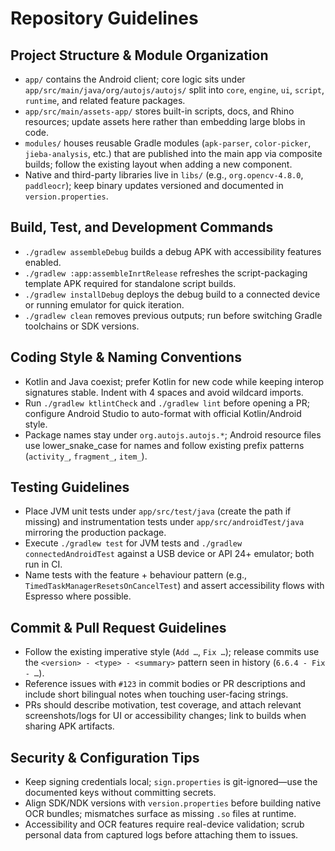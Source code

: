 # Repository Guidelines

## Project Structure & Module Organization
- `app/` contains the Android client; core logic sits under `app/src/main/java/org/autojs/autojs/` split into `core`, `engine`, `ui`, `script`, `runtime`, and related feature packages.
- `app/src/main/assets-app/` stores built-in scripts, docs, and Rhino resources; update assets here rather than embedding large blobs in code.
- `modules/` houses reusable Gradle modules (`apk-parser`, `color-picker`, `jieba-analysis`, etc.) that are published into the main app via composite builds; follow the existing layout when adding a new component.
- Native and third-party libraries live in `libs/` (e.g., `org.opencv-4.8.0`, `paddleocr`); keep binary updates versioned and documented in `version.properties`.

## Build, Test, and Development Commands
- `./gradlew assembleDebug` builds a debug APK with accessibility features enabled.
- `./gradlew :app:assembleInrtRelease` refreshes the script-packaging template APK required for standalone script builds.
- `./gradlew installDebug` deploys the debug build to a connected device or running emulator for quick iteration.
- `./gradlew clean` removes previous outputs; run before switching Gradle toolchains or SDK versions.

## Coding Style & Naming Conventions
- Kotlin and Java coexist; prefer Kotlin for new code while keeping interop signatures stable. Indent with 4 spaces and avoid wildcard imports.
- Run `./gradlew ktlintCheck` and `./gradlew lint` before opening a PR; configure Android Studio to auto-format with official Kotlin/Android style.
- Package names stay under `org.autojs.autojs.*`; Android resource files use lower_snake_case for names and follow existing prefix patterns (`activity_`, `fragment_`, `item_`).

## Testing Guidelines
- Place JVM unit tests under `app/src/test/java` (create the path if missing) and instrumentation tests under `app/src/androidTest/java` mirroring the production package.
- Execute `./gradlew test` for JVM tests and `./gradlew connectedAndroidTest` against a USB device or API 24+ emulator; both run in CI.
- Name tests with the feature + behaviour pattern (e.g., `TimedTaskManagerResetsOnCancelTest`) and assert accessibility flows with Espresso where possible.

## Commit & Pull Request Guidelines
- Follow the existing imperative style (`Add …`, `Fix …`); release commits use the `<version> - <type> - <summary>` pattern seen in history (`6.6.4 - Fix - …`).
- Reference issues with `#123` in commit bodies or PR descriptions and include short bilingual notes when touching user-facing strings.
- PRs should describe motivation, test coverage, and attach relevant screenshots/logs for UI or accessibility changes; link to builds when sharing APK artifacts.

## Security & Configuration Tips
- Keep signing credentials local; `sign.properties` is git-ignored—use the documented keys without committing secrets.
- Align SDK/NDK versions with `version.properties` before building native OCR bundles; mismatches surface as missing `.so` files at runtime.
- Accessibility and OCR features require real-device validation; scrub personal data from captured logs before attaching them to issues.
